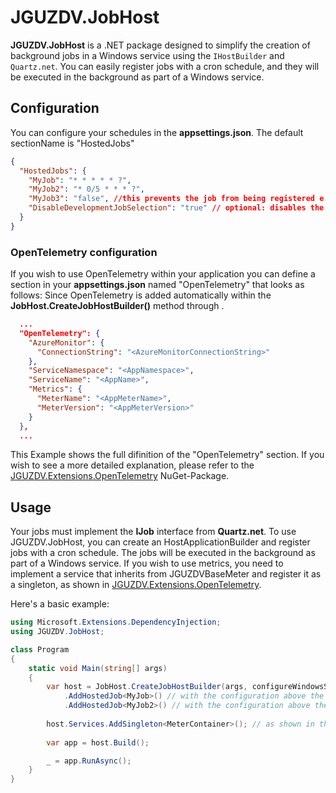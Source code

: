 # JGUZDV.JobHost

**JGUZDV.JobHost** is a .NET package designed to simplify the creation of background jobs in a Windows service using the `IHostBuilder` and `Quartz.net`. You can easily register jobs with a cron schedule, and they will be executed in the background as part of a Windows service.

## Configuration
You can configure your schedules in the **appsettings.json**. The default sectionName is "HostedJobs"
```json
{
  "HostedJobs": {
    "MyJob": "* * * * * ?",
    "MyJob2": "* 0/5 * * * ?",
    "MyJob3": "false", //this prevents the job from being registered e.g. for appsettings.development.json
    "DisableDevelopmentJobSelection": "true" // optional: disables the job selestion screen and runs the jobs with the given schedule in appsettings.Development.json
  }
}
```

### OpenTelemetry configuration
If you wish to use OpenTelemetry within your application you can define a section in your **appsettings.json** named "OpenTelemetry" that looks as follows:
Since OpenTelemetry is added automatically within the **JobHost.CreateJobHostBuilder()** method through .

``` json
  ...
  "OpenTelemetry": {
    "AzureMonitor": {
      "ConnectionString": "<AzureMonitorConnectionString>"
    },
    "ServiceNamespace": "<AppNamespace>",
    "ServiceName": "<AppName>",
    "Metrics": {
      "MeterName": "<AppMeterName>",
      "MeterVersion": "<AppMeterVersion>"
    }
  },
  ...
```
This Example shows the full difinition of the "OpenTelemetry" section.
If you wish to see a more detailed explanation, please refer to the [JGUZDV.Extensions.OpenTelemetry](https://github.com/jguzdv/NuGet-Packages/tree/main/libraries/JGUZDV.Extensions.OpenTelemetry/src) NuGet-Package.


## Usage
Your jobs must implement the **IJob** interface from **Quartz.net**.
To use JGUZDV.JobHost, you can create an HostApplicationBuilder and register jobs with a cron schedule. 
The jobs will be executed in the background as part of a Windows service.
If you wish to use metrics, you need to implement a service that inherits from JGUZDVBaseMeter and register it as a singleton, as shown in [JGUZDV.Extensions.OpenTelemetry](https://github.com/jguzdv/NuGet-Packages/tree/main/libraries/JGUZDV.Extensions.OpenTelemetry/src).

Here's a basic example:

```csharp
using Microsoft.Extensions.DependencyInjection;
using JGUZDV.JobHost;

class Program
{
    static void Main(string[] args)
    {
        var host = JobHost.CreateJobHostBuilder(args, configureWindowsService, quartzHostedServiceOptions)
            .AddHostedJob<MyJob>() // with the configuration above the job runs every second
            .AddHostedJob<MyJob2>() // with the configuration above the job runs every 5 minutes (at 0, 5, 10, 15.... etc Minutes)
            
        host.Services.AddSingleton<MeterContainer>(); // as shown in the JGUZDV.Extensions.OpenTelemetry example
            
        var app = host.Build();

        _ = app.RunAsync();
    }
}
```
